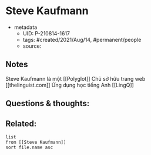 # Steve Kaufmann

- metadata
	- UID: P-210814-1617
	- tags: #created/2021/Aug/14, #permanent/people 
	- source: 

## Notes
Steve Kaufmann là một [[Polyglot]]
Chủ sở hữu trang web [[thelinguist.com]] 
Ứng dụng học tiếng Anh [[LingQ]]

## Questions & thoughts:

## Related:
```dataview
list
from [[Steve Kaufmann]]
sort file.name asc
```
